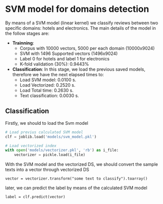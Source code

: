 SVM model for domains detection
=========================

By means of a SVM model (linear kernel) we classify reviews between two specific domains: hotels and electronics.
The main details of the model in the follow stages are:

* **Trainning**:
  * Corpus with 10000 vectors, 5000 per each domain (10000x9024)
  * SVM with 1496 Supported vectors (1496x9024)
  * Label 0 for hotels and label 1 for electronics
  * K-fold validation (30%): 0.9443%
* **Classification**: In this stage, we load the previous saved models, therefore we have the next elapsed times to: 
  * Load SVM model: 0.0100 s.
  * Load Vectorized: 0.2520 s.
  * Load Total time: 0.2630  s.
  * Text classification: 0.0030 s.
  
Classification
--------------------
Firstly, we should to load the Svm model
```python
# Load previus calculated SVM model
clf = joblib.load('models/svm_model.pkl')

# Load vectorized index
with open('models/vectorizer.pkl', 'rb') as i_file:
    vectorizer = pickle.load(i_file)
```
With the SVM model and the vectorized DS, we should convert the sample texts into a vector through vectorized DS
```
vector = vectorizer.transform("some text to classify").toarray()
```
later, we can predict the label by means of the calculated SVM model

```
label = clf.predict(vector)
```
